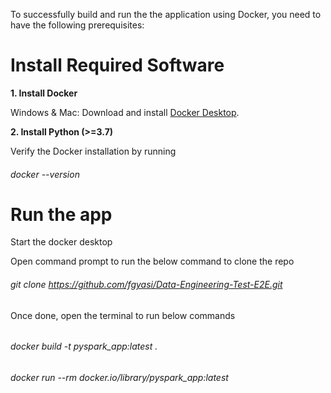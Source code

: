 To successfully build and run the the application using Docker, you need to have the following prerequisites:

# **Install Required Software**

**1. **Install Docker****

Windows & Mac: Download and install [Docker Desktop](https://www.docker.com/pricing/).

**2. **Install Python (>=3.7)****

[//]: # (**3.  Install IntelliJ IDEA**)

[//]: # (   Download and install [IntelliJ IDEA Community or Ultimate]&#40;https://www.jetbrains.com/idea/download/?section=windows&#41;.)

Verify the Docker installation by running 

###### docker --version

# **Run the app**

Start the docker desktop

Open command prompt to run the below command to clone the repo

###### git clone https://github.com/fgyasi/Data-Engineering-Test-E2E.git

Once done, open the terminal to run below commands

###### 

###### docker build -t pyspark_app:latest .

###### docker run --rm docker.io/library/pyspark_app:latest 




